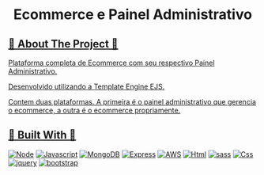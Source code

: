 <a name="readme-top"></a>

<h1 align="center">Ecommerce e Painel Administrativo</h1>
  
<!-- ABOUT THE PROJECT -->
<h2 tabindex="-1" dir="auto"><a id="user-content--about-the-project" class="anchor" aria-hidden="true" tabindex="-1" href="#about-the-project">🔭 About The Project 🔭</h2>

Plataforma completa de Ecommerce com seu respectivo Painel Administrativo.

Desenvolvido utilizando a Template Engine EJS. 

Contem duas plataformas. A primeira é o painel administrativo que gerencia o ecommerce, a outra é o ecommerce propriamente.

<h2 tabindex="-1" dir="auto"><a id="user-content--built-with" class="anchor" aria-hidden="true" tabindex="-1" href="#-built-with">🔧 Built With 🔧</h2>

[![Node][Node.org]][Node-url]
[![Javascript][Javascript.com]][Javascript-url]
[![MongoDB][mongodb.com]][MongoDB-url]
[![Express][express.com]][Express-url]
[![AWS][aws.com]][aws-url]
[![Html][Html.org]][Html-url]
[![sass][sass.com]][sass-url]
[![Css][Css.org]][Css-url]
[![jquery][jquery.com]][jquery-url]
[![bootstrap][bootstrap.com]][bootstrap-url]

<!-- MARKDOWN LINKS & IMAGES -->
<!-- https://www.markdownguide.org/basic-syntax/#reference-style-links -->
[Node.org]: https://img.shields.io/badge/Node.js-43853D?style=for-the-badge&logo=node.js&logoColor=white
[Node-url]: https://nodejs.org

[Javascript.com]: https://img.shields.io/badge/JavaScript-F7DF1E?style=for-the-badge&logo=javascript&logoColor=black
[Javascript-url]: https://www.javascript.com/

[express.com]: https://img.shields.io/badge/Express.js-404D59?style=for-the-badge
[Express-url]: https://expressjs.com/

[mongodb.com]: https://img.shields.io/badge/MongoDB-4EA94B?style=for-the-badge&logo=mongodb&logoColor=white
[MongoDB-url]: https://www.mongodb.com/

[sass.com]: https://img.shields.io/badge/Sass-CC6699?style=for-the-badge&logo=sass&logoColor=white
[sass-url]: https://sass-lang.com/

[Html.org]: https://img.shields.io/badge/HTML5-E34F26?style=for-the-badge&logo=html5&logoColor=white
[Html-url]: https://developer.mozilla.org/pt-BR/docs/Web/HTML

[jquery.com]: https://img.shields.io/badge/jQuery-0769AD?style=for-the-badge&logo=jquery&logoColor=white
[jquery-url]: https://jquery.com/

[bootstrap.com]: https://img.shields.io/badge/Bootstrap-563D7C?style=for-the-badge&logo=bootstrap&logoColor=white
[bootstrap-url]: https://getbootstrap.com/

[aws.com]: https://img.shields.io/badge/Amazon_AWS-232F3E?style=for-the-badge&logo=amazon-aws&logoColor=white
[aws-url]: https://aws.amazon.com/

[Css.org]: https://img.shields.io/badge/CSS3-1572B6?style=for-the-badge&logo=css3&logoColor=white
[Css-url]: https://developer.mozilla.org/pt-BR/docs/Web/CSS

